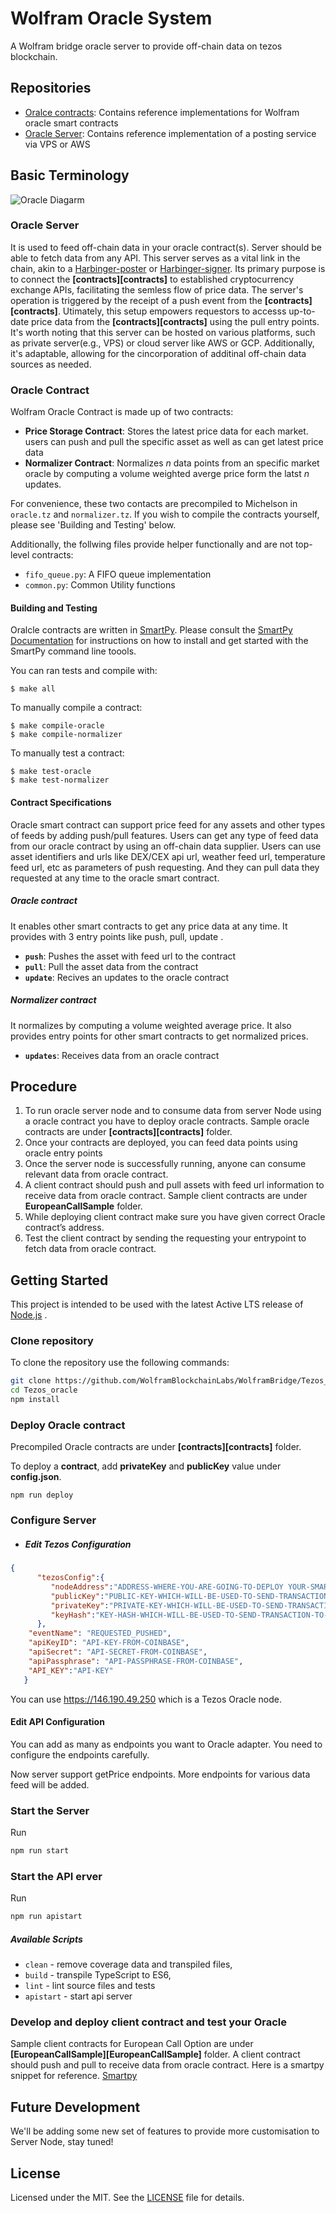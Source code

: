 # Wolfram Oracle System

A Wolfram bridge oracle server to provide off-chain data on tezos blockchain.

## Repositories
- [Oralce contracts](https://github.com/Wolframbridge_org/contracts): Contains reference implementations for Wolfram oracle smart contracts
- [Oracle Server](https://github.com/Wolframbridge_org): Contains reference implementation of a posting service via VPS or AWS

## Basic Terminology

![Oracle Diagarm](image/oracle_diagram.png)

### Oracle Server
It is used to feed off-chain data in your oracle contract(s). 
Server should be able to fetch data from any API.
This server serves as a vital link in the chain, akin to a [Harbinger-poster](https://github.com/tacoinfra/harbinger-poster) or [Harbinger-signer](https://github.com/tacoinfra/harbinger-signer).
Its primary purpose is to connect the **[contracts][contracts]** to established cryptocurrency exchange APIs, facilitating the semless flow of price data.
The server's operation is triggered by the receipt of a push event from the **[contracts][contracts]**. 
Utimately, this setup empowers requestors to accesss up-to-date price data from the **[contracts][contracts]** using the pull entry points.
It's worth noting that this server can be hosted on various platforms, such as private server(e.g., VPS) or cloud server like AWS or GCP. Additionally, it's adaptable, allowing for the cincorporation of additinal off-chain data sources as needed.


### Oracle Contract
Wolfram Oracle Contract is made up of two contracts:
- **Price Storage Contract**: Stores the latest price data for each market. users can push and pull the specific asset as well as can get latest price data
- **Normalizer Contract**: Normalizes *n* data points from an specific market oracle by computing a volume weighted averge price form the latst *n* updates.

For convenience, these two contacts are precompiled to Michelson in `oracle.tz` and `normalizer.tz`. If you wish to compile the contracts yourself, please see 
'Building and Testing' below.

Additionally, the follwing files provide helper functionally and are not top-level contracts:
- `fifo_queue.py`: A FIFO queue implementation
- `common.py`: Common Utility functions

#### Building and Testing

Oralcle contracts are written in [SmartPy](https://legacy.smartpy.io). Please consult the [SmartPy Documentation](https://legacy.smartpy.io/demo/reference.html) for instructions on how to install and get started with the SmartPy command line toools.

You can ran tests and compile with:
```shell
$ make all
```

To manually compile a contract:
```shell
$ make compile-oracle
$ make compile-normalizer
```

To manually test a contract:
```shell
$ make test-oracle
$ make test-normalizer
```

#### Contract Specifications
Oracle smart contract can support price feed for any assets and other types of feeds by adding push/pull features.
Users can get any type of feed data from our oracle contract by using an off-chain data supplier.
Users can use asset identifiers and urls like DEX/CEX api url, weather feed url, temperature feed url, etc as parameters of push requesting.
And they can pull data they requested at any time to the oracle smart contract.

##### Oracle contract 
It enables other smart contracts to get any price data at any time. It provides with 3 entry points like push, pull, update	.

- **`push`**: Pushes the asset with feed url to the contract
- **`pull`**: Pull the asset data from the contract
- **`update`**: Recives an updates to the oracle contract

##### Normalizer contract
It normalizes by computing a volume weighted average price.
It also provides entry points for other smart contracts to get normalized prices.

- **`updates`**: Receives data from an oracle contract

## Procedure

1. To run oracle server node and to consume data from server Node using a oracle contract you have to deploy oracle contracts. Sample oracle contracts are under **[contracts][contracts]** folder.
2. Once your contracts are deployed, you can feed data points using oracle entry points
3. Once the server node is successfully running, anyone can consume relevant data from oracle contract.
4. A client contract should push and pull assets with feed url information to receive data from oracle contract. Sample client contracts are under **EuropeanCallSample** folder.
5. While deploying client contract make sure you have given correct Oracle contract’s address.
6. Test the client contract by sending the requesting your entrypoint to fetch data from oracle contract.

## Getting Started

This project is intended to be used with the latest Active LTS release of [Node.js][nodejs] .

### Clone repository

To clone the repository use the following commands:

```sh
git clone https://github.com/WolframBlockchainLabs/WolframBridge/Tezos_oracle.git
cd Tezos_oracle
npm install
```

### Deploy Oracle contract
Precompiled Oracle contracts are under **[contracts][contracts]** folder.

To deploy a **contract**, add **privateKey** and **publicKey** value under **config.json**.
```
npm run deploy
```

### Configure Server

+ ##### Edit Tezos Configuration

```json
{
      "tezosConfig":{
         "nodeAddress":"ADDRESS-WHERE-YOU-ARE-GOING-TO-DEPLOY YOUR-SMART-CONTRACT",
         "publicKey":"PUBLIC-KEY-WHICH-WILL-BE-USED-TO-SEND-TRANSACTION-TO-BLOCKCHAIN",
         "privateKey":"PRIVATE-KEY-WHICH-WILL-BE-USED-TO-SEND-TRANSACTION-TO-BLOCKCHAIN",
         "keyHash":"KEY-HASH-WHICH-WILL-BE-USED-TO-SEND-TRANSACTION-TO-BLOCKCHAIN",
      },
	"eventName": "REQUESTED_PUSHED",
	"apiKeyID": "API-KEY-FROM-COINBASE",
	"apiSecret": "API-SECRET-FROM-COINBASE",
	"apiPassphrase": "API-PASSPHRASE-FROM-COINBASE",
	"API_KEY":"API-KEY"
   }
```
You can use https://146.190.49.250 which is a Tezos Oracle node.

#### Edit API Configuration

You can add as many as endpoints you want to Oracle adapter. You need to configure the endpoints carefully.

Now server support getPrice endpoints.
More endpoints for various data feed will be added.

### Start the Server
Run
```bash
npm run start
```

### Start the API erver
Run
```bash
npm run apistart
```

##### Available Scripts
+ `clean` - remove coverage data and transpiled files,
+ `build` - transpile TypeScript to ES6,
+ `lint` - lint source files and tests
+ `apistart` - start api server

### Develop and deploy client contract and test your Oracle
Sample client contracts for European Call Option are under **[EuropeanCallSample][EuropeanCallSample]** folder.
A client contract should push and pull to receive data from oracle contract.
Here is a smartpy snippet for reference. [Smartpy][smartpy]

## Future Development
We'll be adding some new set of features to provide more customisation to Server Node, stay tuned!

## License
Licensed under the MIT. See the [LICENSE](https://github.com/Wolframbridge_org/MIT) file for details.

[nodejs]: https://nodejs.org/dist/latest-v12.x/docs/api/
[smartpy]: https://smartpy.io/dev/
[oracle-contract]:https://github.com/Wolframbridge_org/contracts
[test-contract]: https://github.com/Wolframbridge_org/EuropeanCallSample